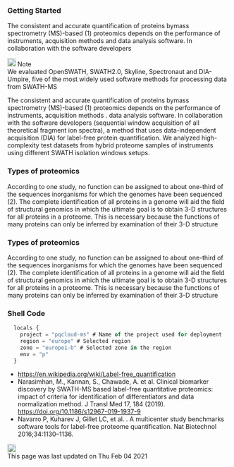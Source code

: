 <div class="main-header"><div id="stick-toc" class="stick-toc"></div><div>

### Getting Started

The consistent and accurate quantification of proteins bymass spectrometry (MS)-based (1) proteomics depends on the
performance of instruments, acquisition methods and data analysis software. In collaboration with the software
developers

<div class="note">
  <div class="note-head flex-center">
    <span>
      <img src="./assets/media/exclamation-circle-solid 1.svg" width="19" height="19" alt="note">
    </span>
    <span>Note</span>
  </div>
  <div class="note-content">
    We evaluated OpenSWATH, SWATH2.0, Skyline, Spectronaut and DIA-Umpire, five of the most widely used software
    methods for processing data from SWATH-MS
  </div>
</div>

The consistent and accurate quantification of proteins bymass spectrometry (MS)-based (1) proteomics depends on the
performance of instruments, acquisition methods . data analysis software. In collaboration with the software
developers (sequential window acquisition of all theoretical fragment ion spectra), a method that uses
data-independent acquisition (DIA) for label-free protein quantification. We analyzed high-complexity test datasets
from hybrid proteome samples of instruments using different SWATH isolation windows setups.

### Types of proteomics

According to one study, no function can be assigned to about one-third of the sequences inorganisms for which the
genomes have been sequenced (2). The complete identification of all proteins in a genome will aid the field of
structural genomics in which the ultimate goal is to obtain 3-D structures for all proteins in a proteome. This is
necessary because the functions of many proteins can only be inferred by examination of their 3-D structure

### Types of proteomics

According to one study, no function can be assigned to about one-third of the sequences inorganisms for which the
genomes have been sequenced (2). The complete identification of all proteins in a genome will aid the field of
structural genomics in which the ultimate goal is to obtain 3-D structures for all proteins in a proteome. This is
necessary because the functions of many proteins can only be inferred by examination of their 3-D structure

### Shell Code


```js
  locals {
    project = "pqcloud-ms" # Name of the project used for deployment
    region = "europe" # Selected region
    zone = "europe1-b" # Selected zone in the region
    env = "p"
  }
```


* https://en.wikipedia.org/wiki/Label-free_quantification
* Narasimhan, M., Kannan, S., Chawade, A. et al. Clinical biomarker discovery by SWATH-MS based label-free
quantitative proteomics: impact of criteria for identification of differentiators and data normalization method. J
Transl Med 17, 184 (2019). https://doi.org/10.1186/s12967-019-1937-9
* Navarro P, Kuharev J, Gillet LC, et al. . A multicenter study benchmarks software tools for label-free
proteome quantification. Nat Biotechnol 2016;34:1130–1136.

<div class="flex-center last-updated"><div><img src="./assets/media/sync-alt-solid 1.svg" width="19" height="19" alt="sync-icon"></div><div class="last-updated-info">This page was last updated on Thu Feb 04 2021</div></div></div></div>
